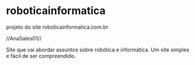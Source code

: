 # roboticainformatica
projeto do site roboticainformatica.com.br
 

//AnaSales01//

Site que vai abordar assuntos sobre robótica e informática. 
Um site simples e fácil de ser compreendido.

